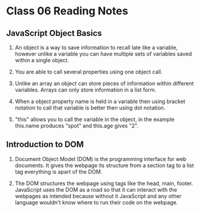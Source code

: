 # Class 06 Reading Notes


## JavaScript Object Basics

1) An object is a way to save information to recall late like a variable, however unlike a variable you can have multiple sets of variables saved within a single object.

2) You are able to call several properties using one object call.

3) Unlike an array an object can store pieces of information within different variables. Arrays can only store information in a list form.

4) When a object property name is held in a variable then using bracket notation to call that variable is better then using dot notation.

5) "this" allows you to call the variable in the object, in the example this.name produces "spot" and this.age gives "2".

## Introduction to DOM

1) Document Object Model (DOM) is the programming interface for web documents. It gives the webpage its structure from a section tag to a list tag everything is apart of the DOM.

2) The DOM structures the webpage using tags like the head, main, footer. JavaScript uses the DOM as a road so that it can interact with the webpages as intended because without it JavaScript and any other language wouldn't know where to run their code on the webpage.